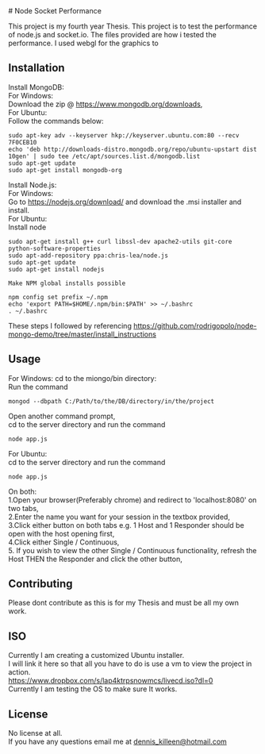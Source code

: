 <snippet>
  <content>
# Node Socket Performance

This project is my fourth year Thesis. This project is to test the performance of node.js and socket.io. The files provided are how i tested the performance. I used webgl for the graphics to  

## Installation

Install MongoDB:  
For Windows:  
	Download the zip @ https://www.mongodb.org/downloads,  
For Ubuntu:  
	Follow the commands below:
```
sudo apt-key adv --keyserver hkp://keyserver.ubuntu.com:80 --recv 7F0CEB10
echo 'deb http://downloads-distro.mongodb.org/repo/ubuntu-upstart dist 10gen' | sudo tee /etc/apt/sources.list.d/mongodb.list
sudo apt-get update
sudo apt-get install mongodb-org
```
Install Node.js:  
For Windows:   
	Go to https://nodejs.org/download/ and download the .msi installer and install.  
For Ubuntu:  
	Install node
```
sudo apt-get install g++ curl libssl-dev apache2-utils git-core python-software-properties
sudo apt-add-repository ppa:chris-lea/node.js
sudo apt-get update
sudo apt-get install nodejs
```
	Make NPM global installs possible
```
npm config set prefix ~/.npm
echo 'export PATH=$HOME/.npm/bin:$PATH' >> ~/.bashrc 
. ~/.bashrc
```

These steps I followed by referencing https://github.com/rodrigopolo/node-mongo-demo/tree/master/install_instructions
## Usage

For Windows:
cd to the miongo/bin directory:  
Run the command  
```
mongod --dbpath C:/Path/to/the/DB/directory/in/the/project 
``` 
Open another command prompt,  
cd to the server directory and run the command  
```
node app.js
```
For Ubuntu:  
cd to the server directory and run the command  
```
node app.js
```

On both:   
1.Open your browser(Preferably chrome) and redirect to 'localhost:8080' on two tabs,  
2.Enter the name you want for your session in the textbox provided,  
3.Click either button on both tabs e.g. 1 Host and 1 Responder should be open with the host opening first,  
4.Click either Single / Continuous,  
5. If you wish to view the other Single / Continuous functionality, refresh the Host THEN the Responder and click the other button,  

## Contributing

Please dont contribute as this is for my Thesis and must be all my own work.

## ISO
Currently I am creating a customized Ubuntu installer.  
I will link it here so that all you have to do is use a vm to view the project in action.  
https://www.dropbox.com/s/lap4ktrpsnowmcs/livecd.iso?dl=0  
Currently I am testing the OS to make sure It works.

## License

No license at all.  
If you have any questions email me at dennis_killeen@hotmail.com
</content>
</snippet>
